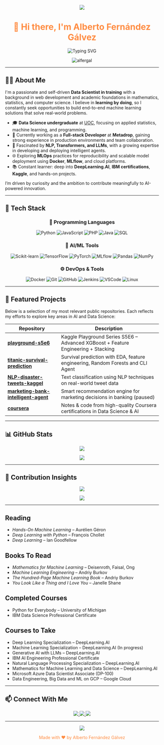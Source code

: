 <!-- HEADER IMAGE -->
<p align="center">
  <img src="https://capsule-render.vercel.app/api?type=waving&color=ff8c42&height=200&section=header&text=Hi%20there,%20I'm%20Alberto%20Fernández%20Gálvez!&fontSize=40&fontColor=ffffff&animation=fadeIn"/>
</p>

<h1 align="center" style="color:#ff8c42">👋 Hi there, I'm Alberto Fernández Gálvez</h1>

<p align="center">
  <img src="https://readme-typing-svg.herokuapp.com?font=Fira+Code&duration=3000&pause=1000&center=true&vCenter=true&width=435&color=FF8C42&lines=Aspiring+Data+Scientist;Machine+Learning+%7C+AI+%7C+NLP+%7C+LLMs;Kaggle+Competitor+%7C+Full-time+Learner" alt="Typing SVG" />
</p>

<p align="center">
  <img src="https://komarev.com/ghpvc/?username=alfergal&label=Profile%20views&color=ff8c42&style=flat" alt="alfergal" />
</p>

---

## 👨‍💻 About Me

I'm a passionate and self-driven **Data Scientist in training** with a background in web development and academic foundations in mathematics, statistics, and computer science. I believe in **learning by doing**, so I constantly seek opportunities to build end-to-end machine learning solutions that solve real-world problems.

- 🎓 **Data Science undergraduate** at [UOC](https://www.uoc.edu/), focusing on applied statistics, machine learning, and programming.
- 💼 Currently working as a **Full-stack Developer** at **Metadrop**, gaining strong experience in production environments and team collaboration.
- 🤖 Fascinated by **NLP, Transformers, and LLMs**, with a growing expertise in developing and deploying intelligent agents.
- 🌐 Exploring **MLOps** practices for reproducibility and scalable model deployment using **Docker**, **MLflow**, and cloud platforms.
- 📚 Constant learner: deep into **DeepLearning.AI**, **IBM certifications**, **Kaggle**, and hands-on projects.

I’m driven by curiosity and the ambition to contribute meaningfully to AI-powered innovation.

---

## 🔨 Tech Stack

<div align="center">

### 🧾 Programming Languages

![Python](https://img.shields.io/badge/-Python-0e0e0e?&logo=python&logoColor=ff8c42)
![JavaScript](https://img.shields.io/badge/-JavaScript-0e0e0e?&logo=javascript&logoColor=ff8c42)
![PHP](https://img.shields.io/badge/-PHP-0e0e0e?&logo=php&logoColor=ff8c42)
![Java](https://img.shields.io/badge/-Java-0e0e0e?&logo=java&logoColor=ff8c42)
![SQL](https://img.shields.io/badge/-SQL-0e0e0e?&logo=mysql&logoColor=ff8c42)

### 🧠 AI/ML Tools

![Scikit-learn](https://img.shields.io/badge/-Sklearn-0e0e0e?&logo=scikit-learn&logoColor=ff8c42)
![TensorFlow](https://img.shields.io/badge/-TensorFlow-0e0e0e?&logo=tensorflow&logoColor=ff8c42)
![PyTorch](https://img.shields.io/badge/-PyTorch-0e0e0e?&logo=pytorch&logoColor=ff8c42)
![MLflow](https://img.shields.io/badge/-MLflow-0e0e0e?&logo=mlflow&logoColor=ff8c42)
![Pandas](https://img.shields.io/badge/-Pandas-0e0e0e?&logo=pandas&logoColor=ff8c42)
![NumPy](https://img.shields.io/badge/-NumPy-0e0e0e?&logo=numpy&logoColor=ff8c42)

### ⚙️ DevOps & Tools

![Docker](https://img.shields.io/badge/-Docker-0e0e0e?&logo=docker&logoColor=ff8c42)
![Git](https://img.shields.io/badge/-Git-0e0e0e?&logo=git&logoColor=ff8c42)
![GitHub](https://img.shields.io/badge/-GitHub-0e0e0e?&logo=github&logoColor=ff8c42)
![Jenkins](https://img.shields.io/badge/-Jenkins-0e0e0e?&logo=jenkins&logoColor=ff8c42)
![VSCode](https://img.shields.io/badge/-VSCode-0e0e0e?&logo=visualstudiocode&logoColor=ff8c42)
![Linux](https://img.shields.io/badge/-Linux-0e0e0e?&logo=linux&logoColor=ff8c42)

</div>

---

## 📂 Featured Projects

Below is a selection of my most relevant public repositories. Each reflects my efforts to explore key areas in AI and Data Science:

| Repository | Description |
|------------|-------------|
| [**playground-s5e6**](https://github.com/alfergal/playground-s5e6) | Kaggle Playground Series S5E6 – Advanced XGBoost + Feature Engineering + Stacking |
| [**titanic-survival-prediction**](https://github.com/alfergal/titanic-survival-prediction) | Survival prediction with EDA, feature engineering, Random Forests and CLI Agent |
| [**NLP-disaster-tweets-kaggel**](https://github.com/alfergal/NLP-disaster-tweets-kaggel) | Text classification using NLP techniques on real-world tweet data |
| [**marketing-bank-intelligent-agent**](https://github.com/alfergal/marketing-bank-intelligent-agent) | Smart recommendation engine for marketing decisions in banking (paused) |
| [**coursera**](https://github.com/alfergal/coursera) | Notes & code from high-quality Coursera certifications in Data Science & AI |

---

## 📊 GitHub Stats

<p align="center">
  <img src="https://github-readme-stats.vercel.app/api?username=alfergal&show_icons=true&theme=dark&title_color=ff8c42&icon_color=ff8c42" />
</p>

<p align="center">
  <img src="https://github-readme-stats.vercel.app/api/top-langs/?username=alfergal&layout=compact&theme=dark&title_color=ff8c42" />
</p>

---

## 🧠 Contribution Insights

<p align="center">
  <img src="https://github-readme-activity-graph.vercel.app/graph?username=alfergal&theme=github-compact&line=ff8c42&point=ffaa63" />
</p>

<p align="center">
  <img src="https://github-profile-trophy.vercel.app/?username=alfergal&theme=darkhub&no-frame=true&title=Followers,Stars,Commit,Repositories&margin-w=15&margin-h=15&column=4&title_color=ff8c42" />
</p>

---

## Reading  
- *Hands-On Machine Learning* – Aurélien Géron  
- *Deep Learning with Python* – François Chollet  
- *Deep Learning* – Ian Goodfellow

## Books To Read  
- *Mathematics for Machine Learning* – Deisenroth, Faisal, Ong  
- *Machine Learning Engineering* – Andriy Burkov  
- *The Hundred-Page Machine Learning Book* – Andriy Burkov  
- *You Look Like a Thing and I Love You* – Janelle Shane

## Completed Courses  
- Python for Everybody – University of Michigan  
- IBM Data Science Professional Certificate

## Courses to Take  
- Deep Learning Specialization – DeepLearning.AI  
- Machine Learning Specialization – DeepLearning.AI  (In progress)
- Generative AI with LLMs – DeepLearning.AI  
- IBM AI Engineering Professional Certificate  
- Natural Language Processing Specialization – DeepLearning.AI  
- Mathematics for Machine Learning and Data Science – DeepLearning.AI  
- Microsoft Azure Data Scientist Associate (DP-100)  
- Data Engineering, Big Data and ML on GCP – Google Cloud  

---

## 📫 Connect With Me

<p align="center">
  <a href="https://www.linkedin.com/in/alberto-fernandez-galvez/">
    <img src="https://img.shields.io/badge/LinkedIn-Alberto%20Fernández-ff8c42?logo=linkedin&logoColor=white" />
  </a>
  <a href="https://github.com/alfergal">
    <img src="https://img.shields.io/badge/GitHub-alfergal-ff8c42?logo=github&logoColor=white" />
  </a>
  <a href="mailto:albertofer1997@gmail.com">
    <img src="https://img.shields.io/badge/Gmail-albertofer1997@gmail.com-ff8c42?logo=gmail&logoColor=white" />
  </a>
</p>

---

<!-- FOOTER IMAGE -->
<p align="center">
  <img src="https://capsule-render.vercel.app/api?type=waving&color=ff8c42&height=120&section=footer"/>
</p>

<p align="center" style="color: #ff8c42">Made with ❤️ by Alberto Fernández Gálvez</p>
